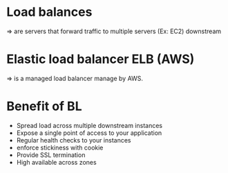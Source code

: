 # Load balances
=> are servers that forward traffic to multiple servers (Ex: EC2) downstream

# Elastic load balancer ELB (AWS)
=> is a managed load balancer manage by AWS.

# Benefit of BL
- Spread load across multiple downstream instances
- Expose a single point of access to your application
- Regular health checks to your instances
- enforce stickiness with cookie
- Provide SSL termination
- High available across zones
